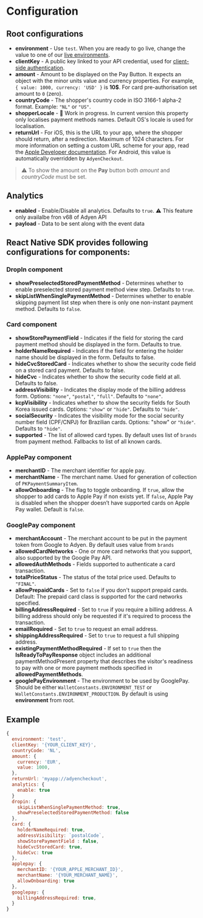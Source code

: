 # Configuration

## Root configurations

- **environment** - Use `test`. When you are ready to go live, change the value to one of our [live environments](https://docs.adyen.com/online-payments/drop-in-web#testing-your-integration).
- **clientKey** - A public key linked to your API credential, used for [client-side authentication](https://docs.adyen.com/development-resources/client-side-authentication).
- **amount** - Amount to be displayed on the Pay Button. It expects an object with the minor units value and currency properties. For example, `{ value: 1000, currency: 'USD' }` is **10$**. For card pre-authorisation set amount to `0` (zero).
- **countryCode** - The shopper's country code in ISO 3166-1 alpha-2 format. Example: `"NL"` or `"US"`.
- **shopperLocale** - 🚧 Work in progress. In current version this property only localises payment methods names. Default OS's locale is used for localisation.
- **returnUrl** - For iOS, this is the URL to your app, where the shopper should return, after a redirection. Maximum of 1024 characters. For more information on setting a custom URL scheme for your app, read the [Apple Developer documentation](https://developer.apple.com/documentation/uikit/inter-process_communication/allowing_apps_and_websites_to_link_to_your_content/defining_a_custom_url_scheme_for_your_app).
  For Android, this value is automatically overridden by `AdyenCheckout`.

> ⚠️ To show the amount on the **Pay** button both _amount_ and _countryCode_ must be set.

## Analytics

- **enabled** - Enable/Disable all analytics. Defaults to `true`. ⚠️ This feature only availalbe fron v68 of Adyen API
- **payload** - Data to be sent along with the event data

## React Native SDK provides following configurations for components:

### DropIn component

- **showPreselectedStoredPaymentMethod** - Determines whether to enable preselected stored payment method view step. Defaults to `true`.
- **skipListWhenSinglePaymentMethod** - Determines whether to enable skipping payment list step when there is only one non-instant payment method. Defaults to `false`.

### Card component

- **showStorePaymentField** - Indicates if the field for storing the card payment method should be displayed in the form. Defaults to true.
- **holderNameRequired** - Indicates if the field for entering the holder name should be displayed in the form. Defaults to false.
- **hideCvcStoredCard** - Indicates whether to show the security code field on a stored card payment. Defaults to false.
- **hideCvc** - Indicates whether to show the security code field at all. Defaults to false.
- **addressVisibility** - Indicates the display mode of the billing address form. Options: `"none"`, `"postal"`, `"full"`. Defaults to `"none"`.
- **kcpVisibility** - Indicates whether to show the security fields for South Korea issued cards. Options: `"show"` or `"hide"`. Defaults to `"hide"`.
- **socialSecurity** - Indicates the visibility mode for the social security number field (CPF/CNPJ) for Brazilian cards. Options: "show" or `"hide"`. Defaults to `"hide"`.
- **supported** - The list of allowed card types. By default uses list of `brands` from payment method. Fallbacks to list of all known cards.

### ApplePay component

- **merchantID** - The merchant identifier for apple pay.
- **merchantName** - The merchant name. Used for generation of collection of `PKPaymentSummaryItem`.
- **allowOnboarding** - The flag to toggle onboarding. If `true`, allow the shopper to add cards to Apple Pay if non exists yet. If `false`, Apple Pay is disabled when the shopper doesn’t have supported cards on Apple Pay wallet. Default is `false`.

### GooglePay component

- **merchantAccount** - The merchant account to be put in the payment token from Google to Adyen. By default uses value from `brands`
- **allowedCardNetworks** - One or more card networks that you support, also supported by the Google Pay API.
- **allowedAuthMethods** - Fields supported to authenticate a card transaction.
- **totalPriceStatus** - The status of the total price used. Defaults to `"FINAL"`.
- **allowPrepaidCards** - Set to `false` if you don't support prepaid cards. Default: The prepaid card class is supported for the card networks specified.
- **billingAddressRequired** - Set to `true` if you require a billing address. A billing address should only be requested if it's required to process the transaction.
- **emailRequired** - Set to `true` to request an email address.
- **shippingAddressRequired** - Set to `true` to request a full shipping address.
- **existingPaymentMethodRequired** - If set to `true` then the **IsReadyToPayResponse** object includes an additional paymentMethodPresent property that describes the visitor's readiness to pay with one or more payment methods specified in **allowedPaymentMethods**.
- **googlePayEnvironment** - The environment to be used by GooglePay. Should be either `WalletConstants.ENVIRONMENT_TEST` or `WalletConstants.ENVIRONMENT_PRODUCTION`. By default is using **environment** from root.

## Example

```js
{
  environment: 'test',
  clientKey: '{YOUR_CLIENT_KEY}',
  countryCode: 'NL',
  amount: {
    currency: 'EUR',
    value: 1000,
  },
  returnUrl: 'myapp://adyencheckout',
  analytics: {
    enable: true
  }
  dropin: {
    skipListWhenSinglePaymentMethod: true,
    showPreselectedStoredPaymentMethod: false
  },
  card: {
    holderNameRequired: true,
    addressVisibility: `postalCode`,
    showStorePaymentField : false,
    hideCvcStoredCard: true,
    hideCvc: true
  },
  applepay: {
    merchantID: '{YOUR_APPLE_MERCHANT_ID}',
    merchantName: '{YOUR_MERCHANT_NAME}',
    allowOnboarding: true
  },
  googlepay: {
    billingAddressRequired: true,
  }
}
```
